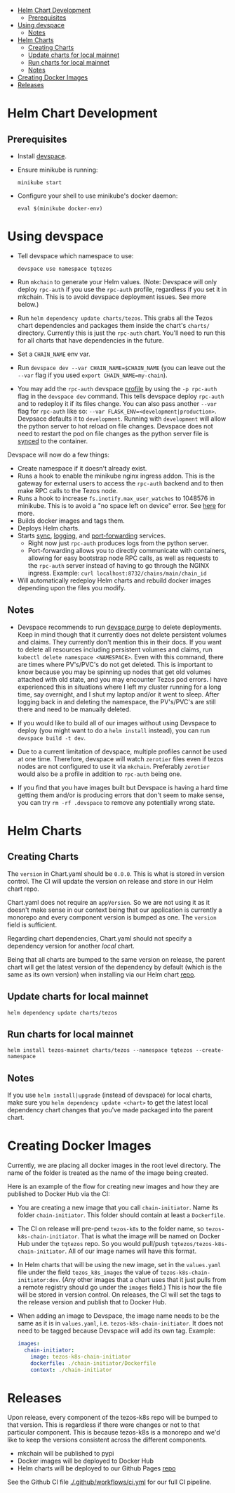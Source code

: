 - [Helm Chart Development](#helm-chart-development)
  - [Prerequisites](#prerequisites)
- [Using devspace](#using-devspace)
  - [Notes](#notes)
- [Helm Charts](#helm-charts)
  - [Creating Charts](#creating-charts)
  - [Update charts for local mainnet](#update-charts-for-local-mainnet)
  - [Run charts for local mainnet](#run-charts-for-local-mainnet)
  - [Notes](#notes-1)
- [Creating Docker Images](#creating-docker-images)
- [Releases](#releases)

# Helm Chart Development

## Prerequisites

- Install [devspace](https://devspace.sh/cli/docs/introduction).

- Ensure minikube is running:

  ```shell
  minikube start
  ```

- Configure your shell to use minikube's docker daemon:

  ```shell
  eval $(minikube docker-env)
  ```

# Using devspace

- Tell devspace which namespace to use:

  ```shell
  devspace use namespace tqtezos
  ```

- Run `mkchain` to generate your Helm values. (Note: Devspace will only deploy `rpc-auth` if you use the `rpc-auth` profile, regardless if you set it in mkchain. This is to avoid devspace deployment issues. See more below.)

- Run `helm dependency update charts/tezos`. This grabs all the Tezos chart dependencies and packages them inside the chart's `charts/` directory. Currently this is just the `rpc-auth` chart. You'll need to run this for all charts that have dependencies in the future.

- Set a `CHAIN_NAME` env var.

- Run `devspace dev --var CHAIN_NAME=$CHAIN_NAME` (you can leave out the `--var` flag if you used `export CHAIN_NAME=my-chain`).

- You may add the `rpc-auth` devspace [profile](https://devspace.sh/cli/docs/configuration/profiles/basics) by using the `-p rpc-auth` flag in the `devspace dev` command. This tells devspace deploy `rpc-auth` and to redeploy it if its files change. You can also pass another `--var` flag for `rpc-auth` like so: `--var FLASK_ENV=<development|production>`. Devpsace defaults it to `development`. Running with `development` will allow the python server to hot reload on file changes. Devspace does not need to restart the pod on file changes as the python server file is [synced](https://devspace.sh/cli/docs/configuration/development/file-synchronization) to the container.

Devspace will now do a few things:

- Create namespace if it doesn't already exist.
- Runs a hook to enable the minikube nginx ingress addon. This is the gateway for external users to access the `rpc-auth` backend and to then make RPC calls to the Tezos node.
- Runs a hook to increase `fs.inotify.max_user_watches` to 1048576 in minikube. This is to avoid a "no space left on device" error. See [here](https://serverfault.com/questions/963529/minikube-k8s-kubectl-failed-to-watch-file-no-space-left-on-device) for more.
- Builds docker images and tags them.
- Deploys Helm charts.
- Starts [sync](https://devspace.sh/cli/docs/configuration/development/file-synchronization), [logging](https://devspace.sh/cli/docs/configuration/development/log-streaming), and [port-forwarding](https://devspace.sh/cli/docs/configuration/development/port-forwarding) services.
  - Right now just `rpc-auth` produces logs from the python server.
  - Port-forwarding allows you to directly communicate with containers, allowing for easy bootstrap node RPC calls, as well as requests to the `rpc-auth` server instead of having to go through the NGINX ingress. Example: `curl localhost:8732/chains/main/chain_id`
- Will automatically redeploy Helm charts and rebuild docker images depending upon the files you modify.

## Notes

- Devspace recommends to run [devspace purge](https://devspace.sh/cli/docs/commands/devspace_purge) to delete deployments. Keep in mind though that it currently does not delete persistent volumes and claims. They currently don't mention this in their docs. If you want to delete all resources including persistent volumes and claims, run `kubectl delete namespace <NAMESPACE>`. Even with this command, there are times where PV's/PVC's do not get deleted. This is important to know because you may be spinning up nodes that get old volumes attached with old state, and you may encounter Tezos pod errors. I have experienced this in situations where I left my cluster running for a long time, say overnight, and I shut my laptop and/or it went to sleep. After logging back in and deleting the namespace, the PV's/PVC's are still there and need to be manually deleted.

- If you would like to build all of our images without using Devspace to deploy (you might want to do a `helm install` instead), you can run `devspace build -t dev`.

- Due to a current limitation of devspace, multiple profiles cannot be used at one time. Therefore, devspace will watch `zerotier` files even if tezos nodes are not configured to use it via `mkchain`. Preferably `zerotier` would also be a profile in addition to `rpc-auth` being one.

- If you find that you have images built but Devspace is having a hard time getting them and/or is producing errors that don't seem to make sense, you can try `rm -rf .devspace` to remove any potentially wrong state.

# Helm Charts

## Creating Charts

The `version` in Chart.yaml should be `0.0.0`. This is what is stored in version control. The CI will update the version on release and store in our Helm chart repo.

Chart.yaml does not require an `appVersion`. So we are not using it as it doesn't make sense in our context being that our application is currently a monorepo and every component version is bumped as one. The `version` field is sufficient.

Regarding chart dependencies, Chart.yaml should not specify a dependency version for another _local_ chart.

Being that all charts are bumped to the same version on release, the parent chart will get the latest version of the dependency by default (which is the same as its own version) when installing via our Helm chart [repo](https://github.com/tqtezos/tezos-helm-charts).

## Update charts for local mainnet

```
helm dependency update charts/tezos
```

## Run charts for local mainnet

```
helm install tezos-mainnet charts/tezos --namespace tqtezos --create-namespace
```

## Notes

If you use `helm install|upgrade` (instead of devspace) for local charts, make sure you `helm dependency update <chart>` to get the latest local dependency chart changes that you've made packaged into the parent chart.

# Creating Docker Images

Currently, we are placing all docker images in the root level directory. The name of the folder is treated as the name of the image being created.

Here is an example of the flow for creating new images and how they are published to Docker Hub via the CI:

- You are creating a new image that you call `chain-initiator`. Name its folder `chain-initiator`. This folder should contain at least a `Dockerfile`.

- The CI on release will pre-pend `tezos-k8s` to the folder name, so `tezos-k8s-chain-initiator`. That is what the image will be named on Docker Hub under the `tqtezos` repo. So you would pull/push `tqtezos/tezos-k8s-chain-initiator`. All of our image names will have this format.

- In Helm charts that will be using the new image, set in the `values.yaml` file under the field `tezos_k8s_images` the value of `tezos-k8s-chain-initiator:dev`. (Any other images that a chart uses that it just pulls from a remote registry should go under the `images` field.) This is how the file will be stored in version control. On releases, the CI will set the tags to the release version and publish that to Docker Hub.

- When adding an image to Devspace, the image name needs to be the same as it is in `values.yaml`, i.e. `tezos-k8s-chain-initiator`. It does not need to be tagged because Devspace will add its own tag.
  Example:
  ```yaml
  images:
    chain-initiator:
      image: tezos-k8s-chain-initiator
      dockerfile: ./chain-initiator/Dockerfile
      context: ./chain-initiator
  ```

# Releases

Upon release, every component of the tezos-k8s repo will be bumped to that version. This is regardless if there were changes or not to that particular component. This is because tezos-k8s is a monorepo and we'd like to keep the versions consistent across the different components.

- mkchain will be published to pypi
- Docker images will be deployed to Docker Hub
- Helm charts will be deployed to our Github Pages [repo](https://github.com/tqtezos/tezos-helm-charts)

See the Github CI file [./.github/workflows/ci.yml](.github/workflows/ci.yml) for our full CI pipeline.
